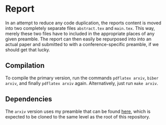 # Report
In an attempt to reduce any code duplication, the reports content is moved into
two completely separate files `abstract.tex` and `main.tex`. This way, merely
these two files have to included in the appropriate places of any given
preamble. The report can then easily be repurposed into into an actual paper and
submitted to with a conference-specific preamble, if we should get that lucky.

## Compilation
To compile the primary version, run the commands `pdflatex arxiv`, `biber
arxiv`, and finally `pdflatex arxiv` again. Alternatively, just run `make
arxiv`.

## Dependencies
The `arxiv` version uses my preamble that can be found [here](
https://github.com/SSoelvsten/LaTeX-Preamble_and_Examples), which is expected to
be cloned to the same level as the root of this repository.
